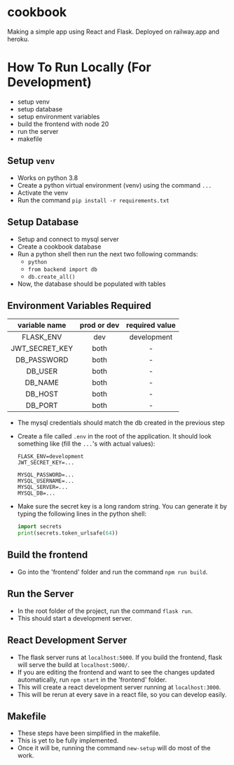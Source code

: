 # cookbook

Making a simple app using React and Flask. Deployed on railway.app and heroku.

# How To Run Locally (For Development)

-   setup venv
-   setup database
-   setup environment variables
-   build the frontend with node 20
-   run the server
-   makefile

## Setup `venv`
- Works on python 3.8
-   Create a python virtual environment (venv) using the command `...`
-   Activate the venv
-   Run the command `pip install -r requirements.txt`

## Setup Database

-   Setup and connect to mysql server
-   Create a cookbook database
-   Run a python shell then run the next two following commands:
    - `python`
    -   `from backend import db`
    -   `db.create_all()`
-   Now, the database should be populated with tables

## Environment Variables Required

| variable name  | prod or dev | required value |
| :------------: | :---------: | :------------: |
|   FLASK_ENV    |     dev     |  development   |
| JWT_SECRET_KEY |    both     |       -        |
| DB_PASSWORD |    both     |       -        |
| DB_USER |    both     |       -        |
|    DB_NAME   |    both     |       -        |
| DB_HOST |    both     |       -        |
| DB_PORT |    both     |       -        |

-   The mysql credentials should match the db created in the previous step
-   Create a file called `.env` in the root of the application. It should look something like (fill the `...`'s with actual values):

    ```
    FLASK_ENV=development
    JWT_SECRET_KEY=...

    MYSQL_PASSWORD=...
    MYSQL_USERNAME=...
    MYSQL_SERVER=...
    MYSQL_DB=...
    ```

-   Make sure the secret key is a long random string. You can generate it by typing the following lines in the python shell:
    ```python
    import secrets
    print(secrets.token_urlsafe(64))
    ```

## Build the frontend

-   Go into the 'frontend' folder and run the command `npm run build`.

## Run the Server

-   In the root folder of the project, run the command `flask run`.
-   This should start a development server.

## React Development Server

-   The flask server runs at `localhost:5000`. If you build the frontend, flask will serve the build at `localhost:5000/`.
-   If you are editing the frontend and want to see the changes updated automatically, run `npm start` in the 'frontend' folder.
-   This will create a react development server running at `localhost:3000`.
-   This will be rerun at every save in a react file, so you can develop easily.

## Makefile

-   These steps have been simplified in the makefile.
-   This is yet to be fully implemented.
-   Once it will be, running the command `new-setup` will do most of the work.
